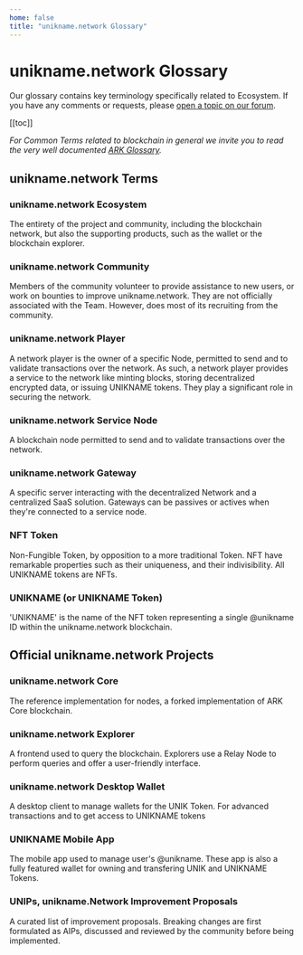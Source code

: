 ```yaml
---
home: false
title: "unikname.network Glossary"
---
```


# unikname.network Glossary

Our glossary contains key terminology specifically related to <brand name="uns"/> Ecosystem. If you have any comments or requests, please [open a topic on our forum](https://forum.unikname.com).

[[toc]]

_For Common Terms related to blockchain in general we invite you to read the very well documented [ARK Glossary](https://docs.ark.io/glossary/)._

## unikname.network Terms

### unikname.network Ecosystem

The entirety of the <brand name="uns"/> project and community, including the blockchain network, but also the supporting products, such as the wallet or the blockchain explorer.

### unikname.network Community

Members of the <brand name="uns"/> community volunteer to provide assistance to new users, or work on bounties to improve unikname.network. They are not officially associated with the <brand name="uns"/> Team. However, <brand name="uns"/> does most of its recruiting from the community.

### unikname.network Player

A network player is the owner of a specific <brand name="uns"/> Node, permitted to send and to validate transactions over the network. As such, a network player provides a service to the network like minting blocks, storing decentralized encrypted data, or issuing UNIKNAME tokens. They play a significant role in securing the network.

### unikname.network Service Node

A blockchain node permitted to send and to validate transactions over the network.

### unikname.network Gateway

A specific server interacting with the decentralized Network and a centralized SaaS solution. Gateways can be passives or actives when they're connected to a service node.

### NFT Token

Non-Fungible Token, by opposition to a more traditional Token. NFT have remarkable properties such as their uniqueness, and their indivisibility. All UNIKNAME tokens are NFTs.

### UNIKNAME (or UNIKNAME Token)

'UNIKNAME' is the name of the NFT token representing a single @unikname ID within the unikname.network blockchain.

## Official unikname.network Projects

### unikname.network Core

The reference implementation for <brand name="uns"/> nodes, a forked implementation of ARK Core blockchain.

### unikname.network Explorer

A frontend used to query the <brand name="uns"/> blockchain. Explorers use a Relay Node to perform queries and offer a user-friendly interface.

### unikname.network Desktop Wallet

A desktop client to manage wallets for the UNIK Token. For advanced transactions and to get access to UNIKNAME tokens

### UNIKNAME Mobile App

The mobile app used to manage user's @unikname. These app is also a fully featured wallet for owning and transfering UNIK and UNIKNAME Tokens.

### UNIPs, unikname.Network Improvement Proposals

A curated list of improvement proposals. Breaking changes are first formulated as AIPs, discussed and reviewed by the community before being implemented.
